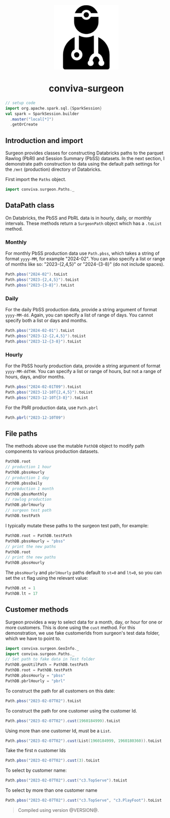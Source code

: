 <p align="center">
<img src="./media/surgeon-283.png" alt="" width="200" >
</p>

<h1 align="center"> conviva-surgeon</h1>


```scala mdoc
// setup code
import org.apache.spark.sql.{SparkSession}
val spark = SparkSession.builder
  .master("local[*]")
  .getOrCreate
```


## Introduction and import

Surgeon provides classes for constructing Databricks paths to the parquet Rawlog (PbRl) and
Session Summary (PbSS) datasets. In the next section, I demonstrate path construction to data using the default path settings for  the `/mnt` (production)  directory of Databricks.

First import the `Paths` object. 

```scala mdoc 
import conviva.surgeon.Paths._
```

## DataPath class

On Databricks, the PbSS and PbRL data is in hourly, daily, or monthly intervals. These methods return a `SurgeonPath` object which has a `.toList` method.

### Monthly 
For monthly PbSS production data use `Path.pbss`, which takes a string of format `yyyy-MM`, for example "2024-02". You can also specify a list or range of months like so: "2023-{2,4,5}" or "2024-{3-8}" (do not include spaces).

```scala mdoc
Path.pbss("2024-02").toList
Path.pbss("2023-{2,4,5}").toList
Path.pbss("2023-{3-8}").toList
```

### Daily

For the daily PbSS production data, provide a string argument of format
`yyyy-MM-dd`. Again, you can specify a list of range of days. You cannot
specify both a list or days and months. 

```scala mdoc 
Path.pbss("2024-02-01").toList
Path.pbss("2023-12-{2,4,5}").toList
Path.pbss("2023-12-{3-8}").toList
```

### Hourly

For the PbSS hourly production data, provide a string argument of format
`yyyy-MM-ddTHH`. You can specify a list or range of hours, but not a range of hours, days,
and/or months. 

```scala mdoc 
Path.pbss("2024-02-01T09").toList
Path.pbss("2023-12-10T{2,4,5}").toList
Path.pbss("2023-12-10T{3-8}").toList
```
For the PbRl production data, use `Path.pbrl`

```scala mdoc 
Path.pbrl("2023-12-10T09")
```

## File paths

The methods above use the mutable `PathDB` object to modify path components to various production datasets.

```scala mdoc 
PathDB.root
// production 1 hour
PathDB.pbssHourly    
// production 1 day   
PathDB.pbssDaily     
// production 1 month
PathDB.pbssMonthly   
// rawlog production
PathDB.pbrlHourly    
// surgeon test path
PathDB.testPath      
```

I typically mutate these paths to the surgeon test path, for example:

```scala mdoc
PathDB.root = PathDB.testPath 
PathDB.pbssHourly = "pbss"    
// print the new paths
PathDB.root                   
// print the new paths
PathDB.pbssHourly             
```



The `pbssHourly` and `pbrlHourly`  paths default to `st=0` and `lt=0`, so you can set the `st`
flag using the relevant value:

```scala mdoc 
PathDB.st = 1
PathDB.lt = 17
```

## Customer methods

Surgeon provides a way to select data for a month, day, or hour for one or more
customers. This is done using the `cust` method. For this demonstration, we use
fake customerIds from surgeon's test data folder, which we have to point to.

```scala mdoc
import conviva.surgeon.GeoInfo._
import conviva.surgeon.Paths._
// Set path to fake data in Test folder
PathDB.geoUtilPath = PathDB.testPath
PathDB.root = PathDB.testPath
PathDB.pbssHourly = "pbss"
PathDB.pbrlHourly = "pbrl"
```

 To construct the path for all customers on this date:
```scala mdoc
Path.pbss("2023-02-07T02").toList
```

To construct the path for one customer using the customer Id. 
```scala mdoc
Path.pbss("2023-02-07T02").cust(1960184999).toList
```
Using more than one customer Id, must be a `List`.
```scala mdoc
Path.pbss("2023-02-07T02").cust(List(1960184999, 1960180360)).toList
```
Take the first n customer Ids
```scala mdoc
Path.pbss("2023-02-07T02").cust(3).toList
```
To select by customer name:
```scala mdoc
Path.pbss("2023-02-07T02").cust("c3.TopServe").toList
```
To select by more than one customer name 
```scala mdoc
Path.pbss("2023-02-07T02").cust("c3.TopServe", "c3.PlayFoot").toList
``` 

> Compiled using version @VERSION@. 
